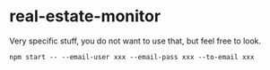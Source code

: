 # real-estate-monitor

Very specific stuff, you do not want to use that, but feel free to look.

```
npm start -- --email-user xxx --email-pass xxx --to-email xxx
```
